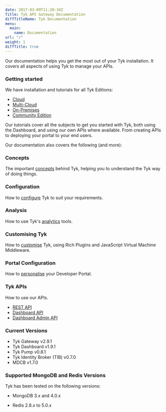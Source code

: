 ```yaml
---
date: 2017-03-09T11:20:34Z
Title: Tyk API Gateway Documentation
diffTitleName: Tyk Documentation
menu:
  main:
    name: Documentation
url: "/"
weight: 1
diffTitle: true
---
```


Our documentation helps you get the most out of your Tyk installation. It covers all aspects of using Tyk to manage your APIs.

### Getting started

We have installation and tutorials for all Tyk Editions:

* [Cloud][1]
* [Multi-Cloud][2]
* [On-Premises][3]
* [Community Edition][12]

Our tutorials cover all the subjects to get you started with Tyk, both using the Dashboard, and using our own APIs where available. From creating APIs to deploying your portal to your end users.

Our documentation also covers the following (and more):

### Concepts

The important [concepts][4] behind Tyk, helping you to understand the Tyk way of doing things. 

### Configuration

How to [configure][5] Tyk to suit your requirements.

### Analysis

How to use Tyk's [analytics][6] tools.

### Customising Tyk

How to [customise](https://tyk.io/docs/customise-tyk/plugins/) Tyk, using Rich Plugins and JavaScript Virtual Machine Middleware.

### Portal Configuration

How to [personalise](https://tyk.io/docs/tyk-developer-portal/customise/) your Developer Portal.

### Tyk APIs

How to use our APIs.

* [REST API][9]
* [Dashboard API][10]
* [Dashboard Admin API][11]

### Current Versions


* Tyk Gateway v2.9.1
* Tyk Dashboard v1.9.1
* Tyk Pump v0.8.1
* Tyk Identity Broker (TIB) v0.7.0
* MDCB v1.7.0



### Supported MongoDB and Redis Versions

Tyk has been tested on the following versions:

* MongoDB 3.x and 4.0.x
* Redis 2.8.x to 5.0.x

  [1]: /docs/get-started/with-tyk-cloud/
  [2]: /docs/get-started/with-tyk-multi-cloud/
  [3]: /docs/get-started/with-tyk-on-premise/
  [4]: /docs/concepts/
  [5]: /docs/configure/
  [6]: /docs/analyse/
  [7]: /docs/publish/customise/
  [8]: /docs/publish/customise/ 
  [9]: /docs/tyk-rest-api/
  [10]: /docs/tyk-dashboard-api/
  [11]: /docs/dashboard-admin-api/
  [12]: /docs/get-started/with-tyk-community-edition/
